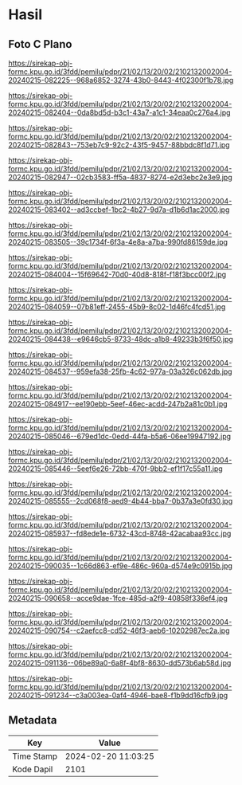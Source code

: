 # Hasil

## Foto C Plano

https://sirekap-obj-formc.kpu.go.id/3fdd/pemilu/pdpr/21/02/13/20/02/2102132002004-20240215-082225--968a6852-3274-43b0-8443-4f02300f1b78.jpg

https://sirekap-obj-formc.kpu.go.id/3fdd/pemilu/pdpr/21/02/13/20/02/2102132002004-20240215-082404--0da8bd5d-b3c1-43a7-a1c1-34eaa0c276a4.jpg

https://sirekap-obj-formc.kpu.go.id/3fdd/pemilu/pdpr/21/02/13/20/02/2102132002004-20240215-082843--753eb7c9-92c2-43f5-9457-88bbdc8f1d71.jpg

https://sirekap-obj-formc.kpu.go.id/3fdd/pemilu/pdpr/21/02/13/20/02/2102132002004-20240215-082947--02cb3583-ff5a-4837-8274-e2d3ebc2e3e9.jpg

https://sirekap-obj-formc.kpu.go.id/3fdd/pemilu/pdpr/21/02/13/20/02/2102132002004-20240215-083402--ad3ccbef-1bc2-4b27-9d7a-d1b6d1ac2000.jpg

https://sirekap-obj-formc.kpu.go.id/3fdd/pemilu/pdpr/21/02/13/20/02/2102132002004-20240215-083505--39c1734f-6f3a-4e8a-a7ba-990fd86159de.jpg

https://sirekap-obj-formc.kpu.go.id/3fdd/pemilu/pdpr/21/02/13/20/02/2102132002004-20240215-084004--15f69642-70d0-40d8-818f-f18f3bcc00f2.jpg

https://sirekap-obj-formc.kpu.go.id/3fdd/pemilu/pdpr/21/02/13/20/02/2102132002004-20240215-084059--07b81eff-2455-45b9-8c02-1d46fc4fcd51.jpg

https://sirekap-obj-formc.kpu.go.id/3fdd/pemilu/pdpr/21/02/13/20/02/2102132002004-20240215-084438--e9646cb5-8733-48dc-a1b8-49233b3f6f50.jpg

https://sirekap-obj-formc.kpu.go.id/3fdd/pemilu/pdpr/21/02/13/20/02/2102132002004-20240215-084537--959efa38-25fb-4c62-977a-03a326c062db.jpg

https://sirekap-obj-formc.kpu.go.id/3fdd/pemilu/pdpr/21/02/13/20/02/2102132002004-20240215-084917--ee190ebb-5eef-46ec-acdd-247b2a81c0b1.jpg

https://sirekap-obj-formc.kpu.go.id/3fdd/pemilu/pdpr/21/02/13/20/02/2102132002004-20240215-085046--679ed1dc-0edd-44fa-b5a6-06ee19947192.jpg

https://sirekap-obj-formc.kpu.go.id/3fdd/pemilu/pdpr/21/02/13/20/02/2102132002004-20240215-085446--5eef6e26-72bb-470f-9bb2-ef1f17c55a11.jpg

https://sirekap-obj-formc.kpu.go.id/3fdd/pemilu/pdpr/21/02/13/20/02/2102132002004-20240215-085555--2cd068f8-aed9-4b44-bba7-0b37a3e0fd30.jpg

https://sirekap-obj-formc.kpu.go.id/3fdd/pemilu/pdpr/21/02/13/20/02/2102132002004-20240215-085937--fd8ede1e-6732-43cd-8748-42acabaa93cc.jpg

https://sirekap-obj-formc.kpu.go.id/3fdd/pemilu/pdpr/21/02/13/20/02/2102132002004-20240215-090035--1c66d863-ef9e-486c-960a-d574e9c0915b.jpg

https://sirekap-obj-formc.kpu.go.id/3fdd/pemilu/pdpr/21/02/13/20/02/2102132002004-20240215-090658--acce9dae-1fce-485d-a2f9-40858f336ef4.jpg

https://sirekap-obj-formc.kpu.go.id/3fdd/pemilu/pdpr/21/02/13/20/02/2102132002004-20240215-090754--c2aefcc8-cd52-46f3-aeb6-10202987ec2a.jpg

https://sirekap-obj-formc.kpu.go.id/3fdd/pemilu/pdpr/21/02/13/20/02/2102132002004-20240215-091136--06be89a0-6a8f-4bf8-8630-dd573b6ab58d.jpg

https://sirekap-obj-formc.kpu.go.id/3fdd/pemilu/pdpr/21/02/13/20/02/2102132002004-20240215-091234--c3a003ea-0af4-4946-bae8-f1b9dd16cfb9.jpg


## Metadata

| Key        | Value               |
| ---------- | ------------------- |
| Time Stamp | 2024-02-20 11:03:25 |
| Kode Dapil | 2101                |



